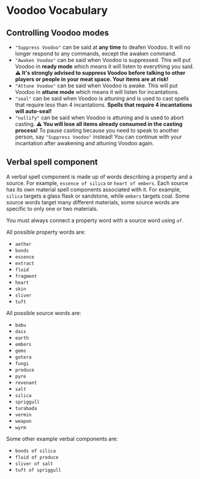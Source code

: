# Voodoo Vocabulary

## Controlling Voodoo modes

- `"Suppress Voodoo"` can be said at **any time** to deafen Voodoo. It will no longer respond to any commands, except the awaken command.
- `"Awaken Voodoo"` can be said when Voodoo is suppressed. This will put Voodoo in **ready mode** which means it will listen to everything you said. **⚠️ It's strongly advised to suppress Voodoo before talking to other players or people in your meat space. Your items are at risk!**
- `"Attune Voodoo"` can be said when Voodoo is awake. This will put Voodoo in **attune mode** which means it will listen for incantations.
- `"seal"` can be said when Voodoo is attuning and is used to cast spells that require less than 4 incantations. **Spells that require 4 incantations will auto-seal!**
- `"nullify"` can be said when Voodoo is attuning and is used to abort casting. **⚠️ You will lose all items already consumed in the casting process!** To pause casting because you need to speak to another person, say `"Suppress Voodoo"` instead! You can continue with your incantation after awakening and attuning Voodoo again.

## Verbal spell component

A verbal spell component is made up of words describing a property and a source. For example, `essence of silica` or `heart of embers`. Each source has its own material spell components associated with it. For example, `silica` targets a glass flask or sandstone, while `embers` targets coal. Some source words target many different materials, some source words are specific to only one or two materials.

You must always connect a property word with a source word using `of`.

All possible property words are:

- `aether`
- `bonds`
- `essence`
- `extract`
- `fluid`
- `fragment`
- `heart`
- `skin`
- `sliver`
- `tuft`

All possible source words are:

- `babu`
- `dais`
- `earth`
- `embers`
- `gems`
- `gotera`
- `fungi`
- `produce`
- `pyre`
- `revenant`
- `salt`
- `silica`
- `spriggull`
- `turabada`
- `vermin`
- `weapon`
- `wyrm`

Some other example verbal components are:

- `bonds of silica`
- `fluid of produce`
- `sliver of salt`
- `tuft of spriggull`
